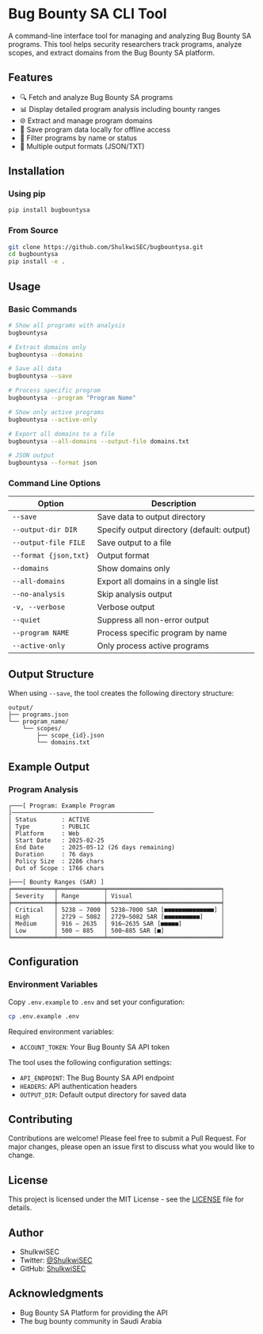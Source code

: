 # Bug Bounty SA CLI Tool

A command-line interface tool for managing and analyzing Bug Bounty SA programs. This tool helps security researchers track programs, analyze scopes, and extract domains from the Bug Bounty SA platform.

## Features

- 🔍 Fetch and analyze Bug Bounty SA programs
- 📊 Display detailed program analysis including bounty ranges
- 🌐 Extract and manage program domains
- 💾 Save program data locally for offline access
- 🎯 Filter programs by name or status
- 📜 Multiple output formats (JSON/TXT)

## Installation

### Using pip

```bash
pip install bugbountysa
```

### From Source

```bash
git clone https://github.com/ShulkwiSEC/bugbountysa.git
cd bugbountysa
pip install -e .
```

## Usage

### Basic Commands

```bash
# Show all programs with analysis
bugbountysa

# Extract domains only
bugbountysa --domains

# Save all data
bugbountysa --save

# Process specific program
bugbountysa --program "Program Name"

# Show only active programs
bugbountysa --active-only

# Export all domains to a file
bugbountysa --all-domains --output-file domains.txt

# JSON output
bugbountysa --format json
```

### Command Line Options

| Option | Description |
|--------|-------------|
| `--save` | Save data to output directory |
| `--output-dir DIR` | Specify output directory (default: output) |
| `--output-file FILE` | Save output to a file |
| `--format {json,txt}` | Output format |
| `--domains` | Show domains only |
| `--all-domains` | Export all domains in a single list |
| `--no-analysis` | Skip analysis output |
| `-v, --verbose` | Verbose output |
| `--quiet` | Suppress all non-error output |
| `--program NAME` | Process specific program by name |
| `--active-only` | Only process active programs |

## Output Structure

When using `--save`, the tool creates the following directory structure:

```
output/
├── programs.json
└── program_name/
    └── scopes/
        ├── scope_{id}.json
        └── domains.txt
```

## Example Output

### Program Analysis
```
┌───[ Program: Example Program ]────────────────────────────────────────
│ Status       : ACTIVE
│ Type         : PUBLIC
│ Platform     : Web
│ Start Date   : 2025-02-25
│ End Date     : 2025-05-12 (26 days remaining)
│ Duration     : 76 days
│ Policy Size  : 2286 chars
│ Out of Scope : 1766 chars

├───[ Bounty Ranges (SAR) ]
╒════════════╤═════════════╤════════════════════════════════╕
│ Severity   │ Range       │ Visual                         │
╞════════════╪═════════════╪════════════════════════════════╡
│ Critical   │ 5238 – 7000 │ 5238–7000 SAR [■■■■■■■■■■■■■■] │
│ High       │ 2729 – 5082 │ 2729–5082 SAR [■■■■■■■■■■]     │
│ Medium     │ 916 – 2635  │ 916–2635 SAR [■■■■■]           │
│ Low        │ 500 – 885   │ 500–885 SAR [■]                │
╘════════════╧═════════════╧════════════════════════════════╛
```

## Configuration

### Environment Variables
Copy `.env.example` to `.env` and set your configuration:
```bash
cp .env.example .env
```

Required environment variables:
- `ACCOUNT_TOKEN`: Your Bug Bounty SA API token

The tool uses the following configuration settings:
- `API_ENDPOINT`: The Bug Bounty SA API endpoint
- `HEADERS`: API authentication headers
- `OUTPUT_DIR`: Default output directory for saved data

## Contributing

Contributions are welcome! Please feel free to submit a Pull Request. For major changes, please open an issue first to discuss what you would like to change.

## License

This project is licensed under the MIT License - see the [LICENSE](LICENSE) file for details.

## Author

- ShulkwiSEC
- Twitter: [@ShulkwiSEC](https://twitter.com/ShulkwiSEC)
- GitHub: [ShulkwiSEC](https://github.com/ShulkwiSEC)

## Acknowledgments

- Bug Bounty SA Platform for providing the API
- The bug bounty community in Saudi Arabia